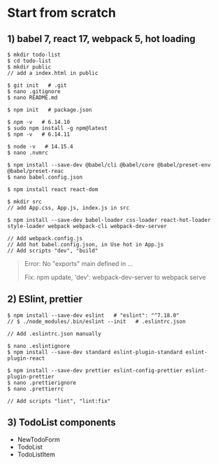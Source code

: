 # Start from scratch

## 1) babel 7, react 17, webpack 5, hot loading

```terminal
$ mkdir todo-list
$ cd todo-list
$ mkdir public
// add a index.html in public

$ git init   # .git
$ nano .gitignore
$ nano README.md

$ npm init   # package.json

$ npm -v   # 6.14.10   
$ sudo npm install -g npm@latest 
$ npm -v   # 6.14.11

$ node -v   # 14.15.4
$ nano .nvmrc

$ npm install --save-dev @babel/cli @babel/core @babel/preset-env @babel/preset-reac
$ nano babel.config.json

$ npm install react react-dom

$ mkdir src
// add App.css, App.js, index.js in src

$ npm install --save-dev babel-loader css-loader react-hot-loader style-loader webpack webpack-cli webpack-dev-server

// Add webpack.config.js
// Add hot babel.config.json, in Use hot in App.js
// Add scripts "dev", "build"

```
> Error: No "exports" main defined in ...
>
> Fix: npm update, 
> 'dev': webpack-dev-server to webpack serve

## 2) ESlint, prettier
```terminal
$ npm install --save-dev eslint   # "eslint": "^7.18.0"
// $ ./node_modules/.bin/eslint --init   # .eslintrc.json

// Add .eslintrc.json manually

$ nano .eslintignore
$ npm install --save-dev standard eslint-plugin-standard eslint-plugin-react

$ npm install --save-dev prettier eslint-config-prettier eslint-plugin-prettier
$ nano .prettierignore
$ nano .prettierrc

// Add scripts "lint", "lint:fix"

```

## 3) TodoList components

- NewTodoForm
- TodoList
- TodoListItem